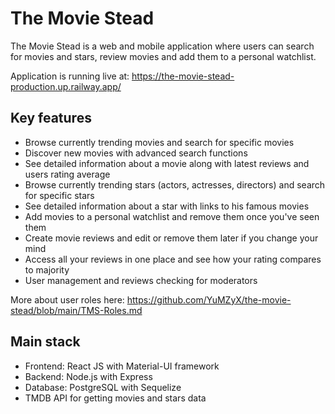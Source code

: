 # The Movie Stead
The Movie Stead is a web and mobile application where users can search for movies and stars, review movies and add them to a personal watchlist.

Application is running live at: https://the-movie-stead-production.up.railway.app/

## Key features
* Browse currently trending movies and search for specific movies
* Discover new movies with advanced search functions
* See detailed information about a movie along with latest reviews and users rating average
* Browse currently trending stars (actors, actresses, directors) and search for specific stars
* See detailed information about a star with links to his famous movies
* Add movies to a personal watchlist and remove them once you've seen them
* Create movie reviews and edit or remove them later if you change your mind
* Access all your reviews in one place and see how your rating compares to majority
* User management and reviews checking for moderators
  
More about user roles here: https://github.com/YuMZyX/the-movie-stead/blob/main/TMS-Roles.md

## Main stack
* Frontend: React JS with Material-UI framework  
* Backend: Node.js with Express  
* Database: PostgreSQL with Sequelize  
* TMDB API for getting movies and stars data  





